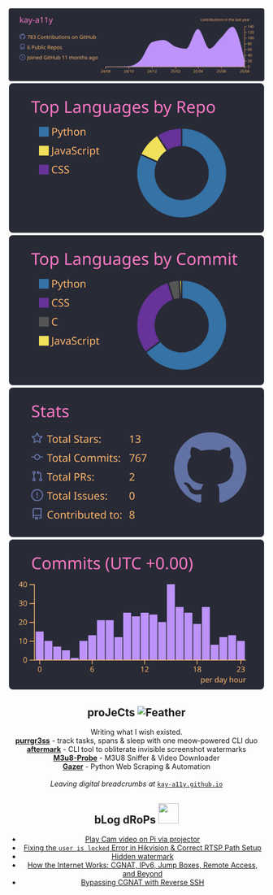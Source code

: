 <!-- GITHUB PROFILE SUMMARY CARDS -->
<p align="center">
  <a href="https://github.com/vn7n24fzkq/github-profile-summary-cards">
    <img src="https://raw.githubusercontent.com/kay-a11y/kay-a11y/main/profile-summary-card-output/dracula/0-profile-details.svg">
  </a>
  <a href="https://github.com/vn7n24fzkq/github-profile-summary-cards">
    <img src="https://raw.githubusercontent.com/kay-a11y/kay-a11y/main/profile-summary-card-output/dracula/1-repos-per-language.svg">
  </a>
  <a href="https://github.com/vn7n24fzkq/github-profile-summary-cards">
    <img src="https://raw.githubusercontent.com/kay-a11y/kay-a11y/main/profile-summary-card-output/dracula/2-most-commit-language.svg">
  </a><br>
  <a href="https://github.com/vn7n24fzkq/github-profile-summary-cards">
    <img src="https://raw.githubusercontent.com/kay-a11y/kay-a11y/main/profile-summary-card-output/dracula/3-stats.svg">
  </a>
  <a href="https://github.com/vn7n24fzkq/github-profile-summary-cards">
    <img src="https://raw.githubusercontent.com/kay-a11y/kay-a11y/main/profile-summary-card-output/dracula/4-productive-time.svg">
  </a>
</p>

<!-- ========= PROJECTS ========= -->
<div align="center">
  <h2>proJeCts <img src="https://media.giphy.com/media/ThYvJOgOHnuRNkQahc/giphy.gif?cid=ecf05e47r6wwt9rsccj8zc4fghnp91uk4uz8ve7ac4w2j04l&ep=v1_stickers_search&rid=giphy.gif&ct=s" alt="Feather" width="35" height="35"></h3>

  <!-- <div align="center">
  <img src="https://user-images.githubusercontent.com/74038190/212284087-bbe7e430-757e-4901-90bf-4cd2ce3e1852.gif" width="100">
  </div> -->

  <p>
    Writing what I wish existed.<br>
    <a href="https://github.com/kay-a11y/purrgr3ss" target="_blank"><b>purrgr3ss</b></a> - track tasks, spans & sleep with one meow‑powered CLI duo<br>
    <a href="https://github.com/kay-a11y/aftermark" target="_blank"><b>aftermark</b></a> - CLI tool to obliterate invisible screenshot watermarks<br>
    <a href="https://github.com/kay-a11y/M3u8-Probe" target="_blank"><b>M3u8-Probe</b></a> - M3U8 Sniffer & Video Downloader<br>
    <a href="https://github.com/kay-a11y/Gazer" target="_blank"><b>Gazer</b></a> - Python Web Scraping & Automation<br><br>
    <i>Leaving digital breadcrumbs at</i> <a href="https://kay-a11y.github.io/" target="_blank"><code>kay-a11y.github.io</code></a>
  </p>
</div>

<div align="center">
  <h2 align="center">bLog dRoPs <img src="https://media0.giphy.com/media/v1.Y2lkPTc5MGI3NjExcHl2MnBodGNlMmwwOGMxanphYmI0cHEwc2FoMmk5cGUyZGtkYjJxdSZlcD12MV9pbnRlcm5hbF9naWZfYnlfaWQmY3Q9cw/Sh1iCtJZEdx4PFYy4q/giphy.gif" width="40" height="40" data-target="github-logo"></h2>

<!-- BLOG-POST-LIST:START -->
- [Play Cam video on Pi via projector](https://kay-a11y.github.io/posts/pi-projector-play-vid/)
- [Fixing the `user is locked` Error in Hikvision &amp; Correct RTSP Path Setup](https://kay-a11y.github.io/posts/cam-lock/)
- [Hidden watermark](https://kay-a11y.github.io/posts/aftermark-watermark/)
- [How the Internet Works: CGNAT, IPv6, Jump Boxes, Remote Access, and Beyond](https://kay-a11y.github.io/posts/how-internet-works/)
- [Bypassing CGNAT with Reverse SSH](https://kay-a11y.github.io/posts/reverse-ssh/)
<!-- BLOG-POST-LIST:END -->

<!-- --- -->

<!-- ========= INTERESTS (Visualized) ========= -->
<!-- <div align="center">
  <h3>Interests & Inspirations <img src="https://media.giphy.com/media/v1.Y2lkPTc5MGI3NjExZDh6azNxMWwwa2IzdmVzanZ4b2xjcWoyeXY3eDB0MTFsdGt0aGNhbSZlcD12MV9zdGlja2Vyc19zZWFyY2gmY3Q9cw/5ZXA1Gb4uleV1nHVhF/giphy.gif" width="45" height="45" data-target="code-rain"></h3>
  
  <br>

  <img src="https://img.shields.io/badge/-Code-000000?style=flat-square&logo=visual-studio-code&logoColor=007ACC" alt="Code"/>
  &nbsp;
  <img src="https://img.shields.io/badge/-Hacking-000000?style=flat-square&logo=hackthebox&logoColor=9FEF00" alt="Hacking"/>
  &nbsp;
  <img src="https://img.shields.io/badge/-V_for_Vendetta-000000?style=flat-square&logo=v&logoColor=E10600" alt="V for Vendetta"/> 
  &nbsp;
  <img src="https://img.shields.io/badge/-Cyberpunk-000000?style=flat-square&logo=cyberdefenders&logoColor=FDF20C" alt="Cyberpunk"/>
  &nbsp;
  <img src="https://img.shields.io/badge/-Gaming-000000?style=flat-square&logo=steam&logoColor=FFFFFF" alt="Gaming"/>
  &nbsp;
  <img src="https://img.shields.io/badge/-Reading-000000?style=flat-square&logo=bookstack&logoColor=FFA500" alt="Reading"/>
  &nbsp;
  <img src="https://img.shields.io/badge/-Chaos-000000?style=flat-square&logo=matrix&logoColor=00FF00" alt="Chaos"/> 
</div>

<br> -->

<!-- ========= FOOTER / TRIBUTE ========= -->
<!-- <div align="center">
  <img src="https://kay-a11y.github.io/assets/img/ghost/026.jpeg" alt="Free Kevin" width="500"> 
  <br>
  <img src="https://img.shields.io/badge/Ghost-in%20the%20Wires-black?style=for-the-badge&logo=ghostery" alt="Ghost in the Wires Badge"> 
</div> -->
